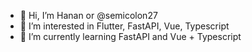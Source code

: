 - 👋 Hi, I’m Hanan or @semicolon27
- 👀 I’m interested in Flutter, FastAPI, Vue, Typescript
- 🌱 I’m currently learning FastAPI and Vue + Typescript

<!---
semicolon27/semicolon27 is a ✨ special ✨ repository because its `README.md` (this file) appears on your GitHub profile.
You can click the Preview link to take a look at your changes.
--->
